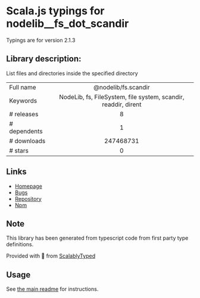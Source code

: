 
# Scala.js typings for nodelib__fs_dot_scandir

Typings are for version 2.1.3

## Library description:
List files and directories inside the specified directory

|                    |                 |
| ------------------ | :-------------: |
| Full name          | @nodelib/fs.scandir |
| Keywords           | NodeLib, fs, FileSystem, file system, scandir, readdir, dirent |
| # releases         | 8 |
| # dependents       | 1 |
| # downloads        | 247468731 |
| # stars            | 0 |

## Links
- [Homepage](https://github.com/nodelib/nodelib#readme)
- [Bugs](https://github.com/nodelib/nodelib/issues)
- [Repository](https://github.com/nodelib/nodelib)
- [Npm](https://www.npmjs.com/package/%40nodelib%2Ffs.scandir)
    


## Note
This library has been generated from typescript code from first party type definitions.

Provided with :purple_heart: from [ScalablyTyped](https://github.com/oyvindberg/ScalablyTyped)

## Usage
See [the main readme](../../readme.md) for instructions.


